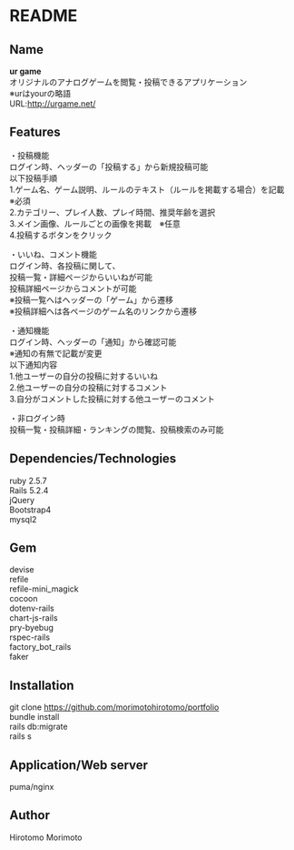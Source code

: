 # README

## Name
**ur game**  
オリジナルのアナログゲームを閲覧・投稿できるアプリケーション  
※urはyourの略語  
URL:http://urgame.net/  

## Features
・投稿機能  
ログイン時、ヘッダーの「投稿する」から新規投稿可能  
以下投稿手順  
1.ゲーム名、ゲーム説明、ルールのテキスト（ルールを掲載する場合）を記載　※必須  
2.カテゴリー、プレイ人数、プレイ時間、推奨年齢を選択  
3.メイン画像、ルールごとの画像を掲載　※任意  
4.投稿するボタンをクリック  

・いいね、コメント機能  
ログイン時、各投稿に関して、  
投稿一覧・詳細ページからいいねが可能  
投稿詳細ページからコメントが可能  
※投稿一覧へはヘッダーの「ゲーム」から遷移  
※投稿詳細へは各ページのゲーム名のリンクから遷移  

・通知機能  
ログイン時、ヘッダーの「通知」から確認可能  
※通知の有無で記載が変更  
以下通知内容  
1.他ユーザーの自分の投稿に対するいいね  
2.他ユーザーの自分の投稿に対するコメント  
3.自分がコメントした投稿に対する他ユーザーのコメント  

・非ログイン時  
投稿一覧・投稿詳細・ランキングの閲覧、投稿検索のみ可能  

## Dependencies/Technologies
ruby 2.5.7  
Rails 5.2.4  
jQuery  
Bootstrap4  
mysql2  

## Gem
devise  
refile  
refile-mini_magick  
cocoon  
dotenv-rails  
chart-js-rails  
pry-byebug  
rspec-rails  
factory_bot_rails  
faker  

## Installation
git clone https://github.com/morimotohirotomo/portfolio  
bundle install  
rails db:migrate  
rails s  

## Application/Web server
puma/nginx

## Author
Hirotomo Morimoto